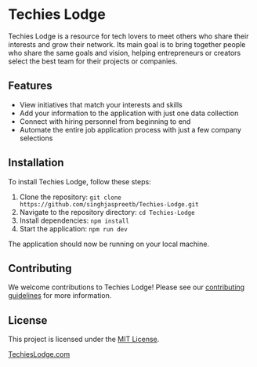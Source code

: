 # Techies Lodge

Techies Lodge is a resource for tech lovers to meet others who share their interests and grow their network. Its main goal is to bring together people who share the same goals and vision, helping entrepreneurs or creators select the best team for their projects or companies.

## Features

- View initiatives that match your interests and skills
- Add your information to the application with just one data collection
- Connect with hiring personnel from beginning to end
- Automate the entire job application process with just a few company selections

## Installation

To install Techies Lodge, follow these steps:

1. Clone the repository: `git clone https://github.com/singhjaspreetb/Techies-Lodge.git`
2. Navigate to the repository directory: `cd Techies-Lodge`
3. Install dependencies: `npm install`
4. Start the application: `npm run dev`

The application should now be running on your local machine.

## Contributing

We welcome contributions to Techies Lodge! Please see our [contributing guidelines](CONTRIBUTING.md) for more information.

## License

This project is licensed under the [MIT License](LICENSE).

<a href="https://singhjaspreetb.github.io/Techies-Lodge/"> TechiesLodge.com</a>
